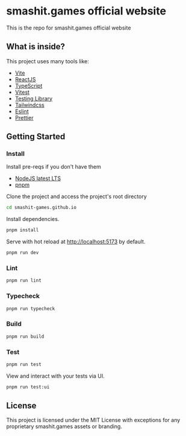 # smashit.games official website

This is the repo for smashit.games official website

## What is inside?

This project uses many tools like:

- [Vite](https://vitejs.dev)
- [ReactJS](https://reactjs.org)
- [TypeScript](https://www.typescriptlang.org)
- [Vitest](https://vitest.dev)
- [Testing Library](https://testing-library.com)
- [Tailwindcss](https://tailwindcss.com)
- [Eslint](https://eslint.org)
- [Prettier](https://prettier.io)

## Getting Started

### Install
Install pre-reqs if you don't have them
- [NodeJS latest LTS](https://nodejs.org)
- [pnpm](https://pnpm.io/installation)

Clone the project and access the project's root directory

```bash
cd smashit-games.github.io
```

Install dependencies.

```bash
pnpm install
```

Serve with hot reload at <http://localhost:5173> by default.

```bash
pnpm run dev
```

### Lint

```bash
pnpm run lint
```

### Typecheck

```bash
pnpm run typecheck
```

### Build

```bash
pnpm run build
```

### Test

```bash
pnpm run test
```

View and interact with your tests via UI.

```bash
pnpm run test:ui
```

## License

This project is licensed under the MIT License with exceptions for
any proprietary smashit.games assets or branding.
